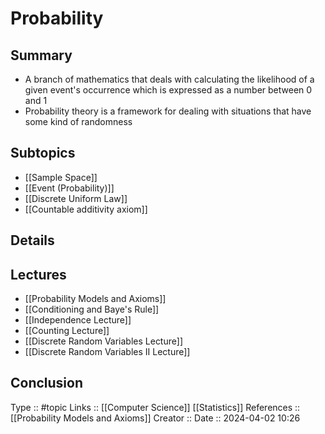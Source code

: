 # Probability

## Summary

- A branch of mathematics that deals with calculating the likelihood of a given event's occurrence which is expressed as a number between 0 and 1
- Probability theory is a framework for dealing with situations that have some kind of randomness
## Subtopics

- [[Sample Space]]
- [[Event (Probability)]]
- [[Discrete Uniform Law]]
- [[Countable additivity axiom]]

## Details

## Lectures
- [[Probability Models and Axioms]]
- [[Conditioning and Baye's Rule]]
- [[Independence Lecture]]
- [[Counting Lecture]]
- [[Discrete Random Variables Lecture]]
- [[Discrete Random Variables II Lecture]]

## Conclusion


Type :: #topic
Links :: [[Computer Science]] [[Statistics]]
References :: [[Probability Models and Axioms]]
Creator ::
Date ::  2024-04-02 10:26